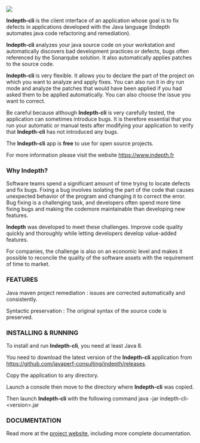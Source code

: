 
<a href="https://www.indepth.fr"><img src="https://www.indepth.fr/img/logo-indepth-black-tr.png"></a>




**Indepth-cli** is the client interface of an application whose goal is to fix defects in applications developed with the Java language (Indepth automates java code refactoring and remediation).

**Indepth-cli** analyzes your java source code on your workstation and automatically discovers bad development practices or defects, bugs often referenced by the Sonarqube solution. 
It also automatically applies patches to the source code.

**Indepth-cli** is very flexible. It allows you to declare the part of the project on which you want to analyze and apply fixes. 
You can also run it in dry run mode and analyze the patches that would have been applied if you had asked them to be applied automatically.
You can also choose the issue you want to correct.


Be careful because although **Indepth-cli** is very carefully tested, the application can sometimes introduce bugs. 
It is therefore essential that you run your automatic or manual tests after modifying your application to verify that **Indepth-cli** has not introduced any bugs.


The **Indepth-cli** app is **free** to use for open source projects.

For more information please visit the website https://www.indepth.fr

### Why Indepth?

Software teams spend a significant amount of time trying to locate defects and fix bugs. 
Fixing a bug involves isolating the part of the code that causes unexpected behavior of the program and changing it to correct the error. 
Bug fixing is a challenging task, and developers often spend more time fixing bugs and making the codemore maintainable than developing new features.

**Indepth** was developed to meet these challenges. Improve code quality quickly and thoroughly while letting developers develop value-added features.

For companies, the challenge is also on an economic level and makes it possible to reconcile the quality of the software assets with the requirement of time to market.

### FEATURES

Java maven project remediation : issues are corrected automatically and consistently.

Syntactic preservation : The original syntax of the source code is preserved.


### INSTALLING & RUNNING

To install and run **Indepth-cli**, you need at least Java 8.

You need to download the latest version of the **Indepth-cli** application from https://github.com/javaperf-consulting/indepth/releases.

Copy the application to any directory.

Launch a console then move to the directory where **Indepth-cli** was copied.

Then launch **Indepth-cli** with the following command java -jar indepth-cli-&lt;version&gt;.jar

### DOCUMENTATION

Read more at the [project website](http://indepth.fr/documentation.html), including more complete documentation.